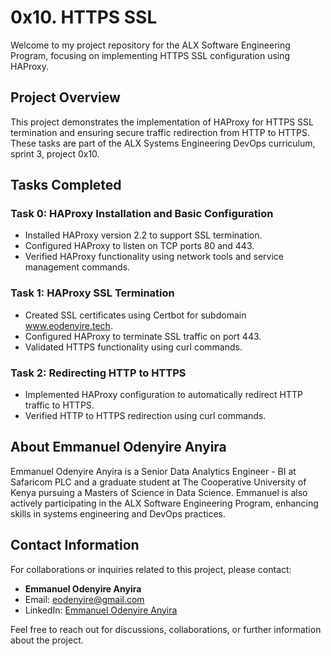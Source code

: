 # 0x10. HTTPS SSL

Welcome to my project repository for the ALX Software Engineering Program, focusing on implementing HTTPS SSL configuration using HAProxy.

## Project Overview

This project demonstrates the implementation of HAProxy for HTTPS SSL termination and ensuring secure traffic redirection from HTTP to HTTPS. These tasks are part of the ALX Systems Engineering DevOps curriculum, sprint 3, project 0x10.

## Tasks Completed

### Task 0: HAProxy Installation and Basic Configuration

- Installed HAProxy version 2.2 to support SSL termination.
- Configured HAProxy to listen on TCP ports 80 and 443.
- Verified HAProxy functionality using network tools and service management commands.

### Task 1: HAProxy SSL Termination

- Created SSL certificates using Certbot for subdomain www.eodenyire.tech.
- Configured HAProxy to terminate SSL traffic on port 443.
- Validated HTTPS functionality using curl commands.

### Task 2: Redirecting HTTP to HTTPS

- Implemented HAProxy configuration to automatically redirect HTTP traffic to HTTPS.
- Verified HTTP to HTTPS redirection using curl commands.

## About Emmanuel Odenyire Anyira

Emmanuel Odenyire Anyira is a Senior Data Analytics Engineer - BI at Safaricom PLC and a graduate student at The Cooperative University of Kenya pursuing a Masters of Science in Data Science. Emmanuel is also actively participating in the ALX Software Engineering Program, enhancing skills in systems engineering and DevOps practices.

## Contact Information

For collaborations or inquiries related to this project, please contact:

- **Emmanuel Odenyire Anyira**
- Email: eodenyire@gmail.com
- LinkedIn: [Emmanuel Odenyire Anyira](https://www.linkedin.com/in/emmanuelodenyire/)

Feel free to reach out for discussions, collaborations, or further information about the project.

